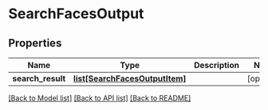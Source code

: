 # SearchFacesOutput

## Properties
Name | Type | Description | Notes
------------ | ------------- | ------------- | -------------
**search_result** | [**list[SearchFacesOutputItem]**](SearchFacesOutputItem.md) |  | [optional] 

[[Back to Model list]](../README.md#documentation-for-models) [[Back to API list]](../README.md#documentation-for-api-endpoints) [[Back to README]](../README.md)


